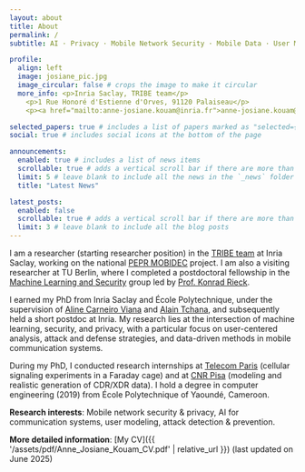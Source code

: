 ```yaml
---
layout: about
title: About
permalink: /
subtitle: AI · Privacy · Mobile Network Security · Mobile Data · User Modeling · Data Science · Behavioral Analysis

profile:
  align: left
  image: josiane_pic.jpg
  image_circular: false # crops the image to make it circular
  more_info: <p>Inria Saclay, TRIBE team</p>
    <p>1 Rue Honoré d'Estienne d'Orves, 91120 Palaiseau</p>
    <p><a href="mailto:anne-josiane.kouam@inria.fr">anne-josiane.kouam@inria.fr</a></p>

selected_papers: true # includes a list of papers marked as "selected={true}"
social: true # includes social icons at the bottom of the page

announcements:
  enabled: true # includes a list of news items
  scrollable: true # adds a vertical scroll bar if there are more than 3 news items
  limit: 5 # leave blank to include all the news in the `_news` folder
  title: "Latest News"

latest_posts:
  enabled: false
  scrollable: true # adds a vertical scroll bar if there are more than 3 new posts items
  limit: 3 # leave blank to include all the blog posts
---
```


I am a researcher (starting researcher position) in the [TRIBE team](https://team.inria.fr/tribe/) at Inria Saclay, working on the national [PEPR MOBIDEC](https://pepr-mobidec.fr/) project. I am also a visiting researcher at TU Berlin, where I completed a postdoctoral fellowship in the [Machine Learning and Security](https://mlsec.org/) group led by [Prof. Konrad Rieck](https://mlsec.org/team/rieck/index.html).

I earned my PhD from Inria Saclay and École Polytechnique, under the supervision of [Aline Carneiro Viana](http://pages.saclay.inria.fr/aline.viana/) and [Alain Tchana](http://perso.ens-lyon.fr/alain.tchana/), and subsequently held a short postdoc at Inria.
My research lies at the intersection of machine learning, security, and privacy, with a particular focus on user-centered analysis, attack and defense strategies, and data-driven methods in mobile communication systems.

During my PhD, I conducted research internships at [Telecom Paris](https://www.researchgate.net/profile/Philippe-Martins) (cellular signaling experiments in a Faraday cage) and at [CNR Pisa](https://lucapappalardo.com/) (modeling and realistic generation of CDR/XDR data). I hold a degree in computer engineering (2019) from École Polytechnique of Yaoundé, Cameroon.


**Research interests**: Mobile network security & privacy, AI for communication systems, user modeling, attack detection & prevention.

**More detailed information**: [My CV]({{ '/assets/pdf/Anne_Josiane_Kouam_CV.pdf' | relative_url }}) (last updated on June 2025)

